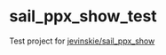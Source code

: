 # sail_ppx_show_test
Test project for [jevinskie/sail_ppx_show](https://github.com/jevinskie/sail_ppx_show)
